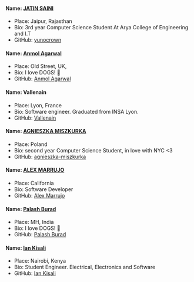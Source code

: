#### Name: [JATIN SAINI](https://github.com/yunocrown)
- Place: Jaipur, Rajasthan
- Bio: 3rd year Computer Science Student At Arya College of Engineering and I.T
- GitHub: [yunocrown](https://github.com/yunocrown)

#### Name: [Anmol Agarwal](https://github.com/fineanmol)
- Place: Old Street, UK,
- Bio: I love DOGS! :dog:
- GitHub: [Anmol Agarwal](https://github.com/fineanmol)
#### Name: Vallenain
 - Place: Lyon, France
 - Bio: Software engineer. Graduated from INSA Lyon.
 - GitHub: [Vallenain](https://github.com/Vallenain)

#### Name: [AGNIESZKA MISZKURKA](https://github.com/agnieszka-miszkurka)
- Place: Poland
- Bio: second year Computer Science Student, in love with NYC <3
- GitHub: [agnieszka-miszkurka](https://github.com/agnieszka-miszkurka)

#### Name: [ALEX MARRUJO](https://github.com/marrujoalex)
- Place: California
- Bio: Software Developer
- GitHub: [Alex Marrujo](https://github.com/marrujoalex)



#### Name: [Palash Burad](https://github.com/palash9561)
- Place: MH, India
- Bio: I love DOGS! :dog:
- GitHub: [Palash Burad](https://github.com/palash9561)



#### Name: [Ian Kisali](https://github.com/iankisali)
- Place: Nairobi, Kenya
- Bio: Student Engineer. Electrical, Electronics and Software
- GitHub: [Ian Kisali](https://github.com/iankisali)



